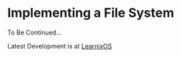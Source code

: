 # Implementing a File System

To Be Continued...

Latest Development is at [LearnixOS](https://github.com/learnix-os/LearnixOS/)